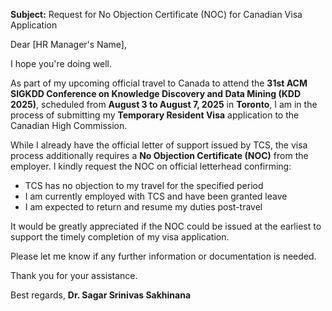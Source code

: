 
**Subject:** Request for No Objection Certificate (NOC) for Canadian Visa Application

Dear \[HR Manager's Name],

I hope you're doing well.

As part of my upcoming official travel to Canada to attend the **31st ACM SIGKDD Conference on Knowledge Discovery and Data Mining (KDD 2025)**, scheduled from **August 3 to August 7, 2025** in **Toronto**, I am in the process of submitting my **Temporary Resident Visa** application to the Canadian High Commission.

While I already have the official letter of support issued by TCS, the visa process additionally requires a **No Objection Certificate (NOC)** from the employer. I kindly request the NOC on official letterhead confirming:

* TCS has no objection to my travel for the specified period
* I am currently employed with TCS and have been granted leave
* I am expected to return and resume my duties post-travel

It would be greatly appreciated if the NOC could be issued at the earliest to support the timely completion of my visa application.

Please let me know if any further information or documentation is needed.

Thank you for your assistance.

Best regards,
**Dr. Sagar Srinivas Sakhinana**


